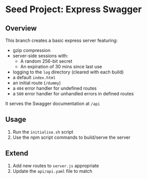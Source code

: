 # Seed Project: Express Swagger

## Overview

This branch creates a basic express server featuring:
* gzip compression
* server-side sessions with:
   * A random 256-bit secret
   * An expiration of 30 mins since last use
* logging to the `log` directory (cleared with each build)
* a default `index.html`
* an initial route (`/dummy`)
* a `404` error handler for undefined routes
* a `500` error handler for unhandled errors in defined routes

It serves the Swagger documentation at `/api`

## Usage

1. Run the `initialise.sh` script
1. Use the npm script commands to build/serve the server

## Extend

1. Add new routes to `server.js` appropriate
1. Update the `api/api.yaml` file to match
